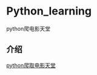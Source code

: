 # Python_learning
python爬电影天堂

## 介绍

[python爬取电影天堂](https://nobige.cn/post/20190708-pythonpaqudianyingtiantang/)